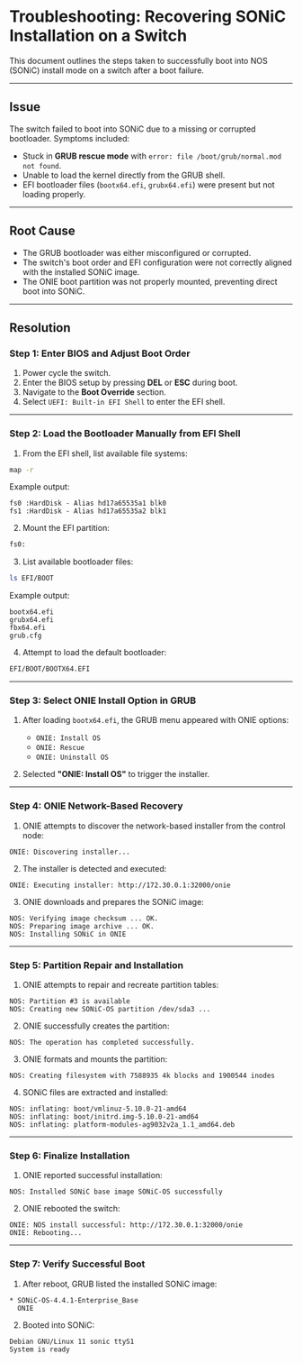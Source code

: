 
# Troubleshooting: Recovering SONiC Installation on a Switch  

This document outlines the steps taken to successfully boot into NOS (SONiC) install mode on a switch after a boot failure.

---

## **Issue**  
The switch failed to boot into SONiC due to a missing or corrupted bootloader. Symptoms included:  
- Stuck in **GRUB rescue mode** with `error: file /boot/grub/normal.mod not found`.  
- Unable to load the kernel directly from the GRUB shell.  
- EFI bootloader files (`bootx64.efi`, `grubx64.efi`) were present but not loading properly.  

---

## **Root Cause**  
- The GRUB bootloader was either misconfigured or corrupted.  
- The switch's boot order and EFI configuration were not correctly aligned with the installed SONiC image.  
- The ONIE boot partition was not properly mounted, preventing direct boot into SONiC.  

---

## **Resolution**  

### **Step 1: Enter BIOS and Adjust Boot Order**  
1. Power cycle the switch.  
2. Enter the BIOS setup by pressing **DEL** or **ESC** during boot.  
3. Navigate to the **Boot Override** section.  
4. Select `UEFI: Built-in EFI Shell` to enter the EFI shell.  

---

### **Step 2: Load the Bootloader Manually from EFI Shell**  
1. From the EFI shell, list available file systems:  
```bash
map -r
```
Example output:
```
fs0 :HardDisk - Alias hd17a65535a1 blk0 
fs1 :HardDisk - Alias hd17a65535a2 blk1
```

2. Mount the EFI partition:
```bash
fs0:
```

3. List available bootloader files:
```bash
ls EFI/BOOT
```
Example output:
```
bootx64.efi
grubx64.efi
fbx64.efi
grub.cfg
```

4. Attempt to load the default bootloader:
```bash
EFI/BOOT/BOOTX64.EFI
```

---

### **Step 3: Select ONIE Install Option in GRUB**  
1. After loading `bootx64.efi`, the GRUB menu appeared with ONIE options:  
   - `ONIE: Install OS`  
   - `ONIE: Rescue`  
   - `ONIE: Uninstall OS`  

2. Selected **"ONIE: Install OS"** to trigger the installer.

---

### **Step 4: ONIE Network-Based Recovery**  
1. ONIE attempts to discover the network-based installer from the control node:
```text
ONIE: Discovering installer...
```

2. The installer is detected and executed:
```text
ONIE: Executing installer: http://172.30.0.1:32000/onie
```

3. ONIE downloads and prepares the SONiC image:
```text
NOS: Verifying image checksum ... OK.
NOS: Preparing image archive ... OK.
NOS: Installing SONiC in ONIE
```

---

### **Step 5: Partition Repair and Installation**  
1. ONIE attempts to repair and recreate partition tables:
```text
NOS: Partition #3 is available
NOS: Creating new SONiC-OS partition /dev/sda3 ...
```
2. ONIE successfully creates the partition:
```text
NOS: The operation has completed successfully.
```

3. ONIE formats and mounts the partition:
```text
NOS: Creating filesystem with 7588935 4k blocks and 1900544 inodes
```

4. SONiC files are extracted and installed:
```text
NOS: inflating: boot/vmlinuz-5.10.0-21-amd64
NOS: inflating: boot/initrd.img-5.10.0-21-amd64
NOS: inflating: platform-modules-ag9032v2a_1.1_amd64.deb
```

---

### **Step 6: Finalize Installation**  
1. ONIE reported successful installation:
```text
NOS: Installed SONiC base image SONiC-OS successfully
```
2. ONIE rebooted the switch:
```text
ONIE: NOS install successful: http://172.30.0.1:32000/onie
ONIE: Rebooting...
```

---

### **Step 7: Verify Successful Boot**  
1. After reboot, GRUB listed the installed SONiC image:
```
* SONiC-OS-4.4.1-Enterprise_Base
  ONIE
```

2. Booted into SONiC:
```text
Debian GNU/Linux 11 sonic ttyS1
System is ready
```
